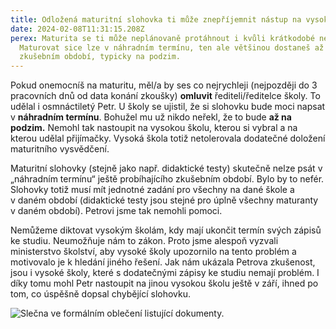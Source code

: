 ```yaml
---
title: Odložená maturitní slohovka ti může znepříjemnit nástup na vysokou školu
date: 2024-02-08T11:31:15.208Z
perex: Maturita se ti může neplánovaně protáhnout i kvůli krátkodobé nemoci.
  Maturovat sice lze v náhradním termínu, ten ale většinou dostaneš až v dalším
  zkušebním období, typicky na podzim.
---
```

Pokud onemocníš na maturitu, měl/a by ses co nejrychleji (nejpozději do 3 pracovních dnů od data konání zkoušky) **omluvit** řediteli/ředitelce školy. To udělal i osmnáctiletý Petr. U školy se ujistil, že si slohovku bude moci napsat v **náhradním termínu**. Bohužel mu už nikdo neřekl, že to bude **až na podzim.** Nemohl tak nastoupit na vysokou školu, kterou si vybral a na kterou udělal přijímačky. Vysoká škola totiž netolerovala dodatečné doložení maturitního vysvědčení.

Maturitní slohovky (stejně jako např. didaktické testy) skutečně nelze psát v „náhradním termínu“ ještě probíhajícího zkušebním období. Bylo by to nefér. Slohovky totiž musí mít jednotné zadání pro všechny na dané škole a v daném období (didaktické testy jsou stejné pro úplně všechny maturanty v daném období). Petrovi jsme tak nemohli pomoci.

Nemůžeme diktovat vysokým školám, kdy mají ukončit termín svých zápisů ke studiu. Neumožňuje nám to zákon. Proto jsme alespoň vyzvali ministerstvo školství, aby vysoké školy upozornilo na tento problém a motivovalo je k hledání jiného řešení. Jak nám ukázala Petrova zkušenost, jsou i vysoké školy, které s dodatečnými zápisy ke studiu nemají problém. I díky tomu mohl Petr nastoupit na jinou vysokou školu ještě v září, ihned po tom, co úspěšně dopsal chybějící slohovku.

![Slečna ve formálním oblečení listující dokumenty. ](img_8630a-1.jpg)
